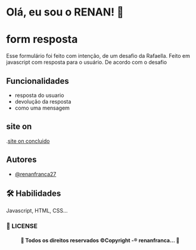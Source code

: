 # 
# Olá, eu sou o RENAN! 👋


# form resposta 
Esse formulário foi feito com intenção, de um desafio da Rafaella.  Feito em javascript com resposta para o usuário. De acordo com o desafio 


## Funcionalidades

- resposta do usuario
- devolução da resposta
- como uma mensagem

## site on
.[site on concluido](https://renanfranca27.github.io/formulario-com-resposta/)

## Autores

- [@renanfranca27](https://github.com/renanfranca27)


## 🛠 Habilidades
Javascript, HTML, CSS...


### 📝 LICENSE

<h4 align="center"> 
	🚧  Todos os direitos reservados ©Copyright -® renanfranca...  🚧
</h4>
